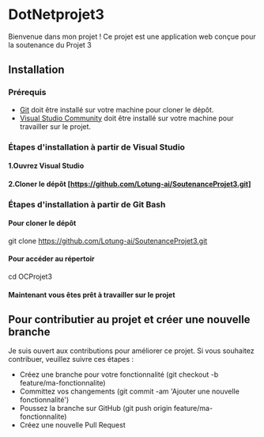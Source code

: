 # DotNetprojet3
Bienvenue dans mon projet ! Ce projet est une application web conçue pour la soutenance du Projet 3

## Installation

### Prérequis
- [Git](https://git-scm.com/downloads) doit être installé sur votre machine pour cloner le dépôt.
- [Visual Studio Community](https://visualstudio.microsoft.com/fr/downloads/) doit être installé sur votre machine pour travailler sur le projet.

### Étapes d'installation à partir de Visual Studio
#### 1.Ouvrez Visual Studio
#### 2.Cloner le dépôt [https://github.com/Lotung-ai/SoutenanceProjet3.git]

### Étapes d'installation à partir de Git Bash
#### Pour cloner le dépôt
git clone https://github.com/Lotung-ai/SoutenanceProjet3.git
#### Pour accéder au répertoir
cd OCProjet3
#### Maintenant vous êtes prêt à travailler sur le projet

## Pour contributier au projet et créer une nouvelle branche

Je suis ouvert aux contributions pour améliorer ce projet. Si vous souhaitez contribuer, veuillez suivre ces étapes :

- Créez une branche pour votre fonctionnalité (git checkout -b feature/ma-fonctionnalite)
- Committez vos changements (git commit -am 'Ajouter une nouvelle fonctionnalité')
- Poussez la branche sur GitHub (git push origin feature/ma-fonctionnalite)
- Créez une nouvelle Pull Request

